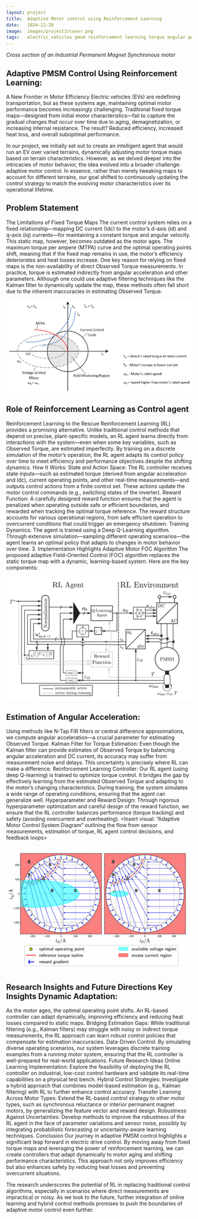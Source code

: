 ```yaml
---
layout: project
title:  Adaptive Motor control using Reinforcement Learning
date:   2024-12-20
image:  images/project3/cover.png
tags:   electric_vehicles pmsm reinforcement learning torque angular position velocity poles estimation theory filters
---
```

*Cross section of an Industrial Permanent Magnet Synchronous motor*


## Adaptive PMSM Control Using Reinforcement Learning: 
A New Frontier in Motor Efficiency Electric vehicles (EVs) are redefining transportation, but as these systems age, maintaining optimal motor performance becomes increasingly challenging. Traditional fixed torque maps—designed from initial motor characteristics—fail to capture the gradual changes that occur over time due to aging, demagnetization, or increasing internal resistance. The result? Reduced efficiency, increased heat loss, and overall suboptimal performance.

In our project, we initially set out to create an intelligent agent that would run an EV over varied terrains, dynamically adjusting motor torque maps based on terrain characteristics. However, as we delved deeper into the intricacies of motor behavior, the idea evolved into a broader challenge: adaptive motor control. In essence, rather than merely tweaking maps to account for different terrains, our goal shifted to continuously updating the control strategy to match the evolving motor characteristics over its operational lifetime.

## Problem Statement
The Limitations of Fixed Torque Maps The current control system relies on a fixed relationship—mapping DC current (Idc) to the motor’s d-axis (id) and q-axis (iq) currents—for maintaining a constant torque and angular velocity. This static map, however, becomes outdated as the motor ages. The maximum torque per ampere (MTPA) curve and the optimal operating points shift, meaning that if the fixed map remains in use, the motor’s efficiency deteriorates and heat losses increase.
One key reason for relying on fixed maps is the non-availability of direct Observed Torque measurements. In practice, torque is estimated indirectly from angular acceleration and other parameters. Although one could use adaptive filtering techniques like the Kalman filter to dynamically update the map, these methods often fall short due to the inherent inaccuracies in estimating Observed Torque.

![alt](/images/project3/operating_region.png)

## Role of Reinforcement Learning as Control agent
Reinforcement Learning to the Rescue Reinforcement Learning (RL) provides a promising alternative. Unlike traditional control methods that depend on precise, plant-specific models, an RL agent learns directly from interactions with the system—even when some key variables, such as Observed Torque, are estimated imperfectly. By training on a discrete simulation of the motor’s operation, the RL agent adapts its control policy over time to meet efficiency and performance objectives despite the shifting dynamics.
How It Works: State and Action Space: The RL controller receives state inputs—such as estimated torque (derived from angular acceleration and Idc), current operating points, and other real-time measurements—and outputs control actions from a finite control set. These actions update the motor control commands (e.g., switching states of the inverter). Reward Function: A carefully designed reward function ensures that the agent is penalized when operating outside safe or efficient boundaries, and rewarded when tracking the optimal torque reference. The reward structure accounts for various operational regions, from safe efficient operation to overcurrent conditions that could trigger an emergency shutdown. Training Dynamics: The agent is trained using a Deep Q-Learning algorithm. Through extensive simulation—sampling different operating scenarios—the agent learns an optimal policy that adapts to changes in motor behavior over time. 3. Implementation Highlights Adaptive Motor FOC Algorithm The proposed adaptive Field-Oriented Control (FOC) algorithm replaces the static torque map with a dynamic, learning-based system. Here are the key components:

![alt](/images/project3/schematic.png)


## Estimation of Angular Acceleration: 
Using methods like N-Tap FIR filters or central difference approximations, we compute angular acceleration—a crucial parameter for estimating Observed Torque. Kalman Filter for Torque Estimation: Even though the Kalman filter can provide estimates of Observed Torque by balancing angular acceleration and DC current, its accuracy may suffer from measurement noise and delays. This uncertainty is precisely where RL can make a difference. Reinforcement Learning Controller: Our RL agent (using deep Q-learning) is trained to optimize torque control. It bridges the gap by effectively learning from the estimated Observed Torque and adapting to the motor’s changing characteristics. During training, the system simulates a wide range of operating conditions, ensuring that the agent can generalize well. Hyperparameter and Reward Design: Through rigorous hyperparameter optimization and careful design of the reward function, we ensure that the RL controller balances performance (torque tracking) and safety (avoiding overcurrent and overheating). <Insert visual: “Adaptive Motor Control System Diagram” outlining the flow from sensor measurements, estimation of torque, RL agent control decisions, and feedback loops>

![alt](/images/project3/reward.png)


## Research Insights and Future Directions Key Insights Dynamic Adaptation: 
As the motor ages, the optimal operating point shifts. An RL-based controller can adapt dynamically, improving efficiency and reducing heat losses compared to static maps. Bridging Estimation Gaps: While traditional filtering (e.g., Kalman filters) may struggle with noisy or indirect torque measurements, the RL approach can learn robust control policies that compensate for estimation inaccuracies. Data-Driven Control: By simulating diverse operating scenarios, our system leverages discrete training examples from a running motor system, ensuring that the RL controller is well-prepared for real-world applications. Future Research Ideas Online Learning Implementation: Explore the feasibility of deploying the RL controller on industrial, low-cost control hardware and validate its real-time capabilities on a physical test bench. Hybrid Control Strategies: Investigate a hybrid approach that combines model-based estimation (e.g., Kalman filtering) with RL to further enhance control accuracy. Transfer Learning Across Motor Types: Extend the RL-based control strategy to other motor types, such as synchronous reluctance or interior permanent magnet motors, by generalizing the feature vector and reward design. Robustness Against Uncertainties: Develop methods to improve the robustness of the RL agent in the face of parameter variations and sensor noise, possibly by integrating probabilistic forecasting or uncertainty-aware learning techniques. Conclusion Our journey in adaptive PMSM control highlights a significant leap forward in electric drive control. By moving away from fixed torque maps and leveraging the power of reinforcement learning, we can create controllers that adapt dynamically to motor aging and shifting performance characteristics. This approach not only improves efficiency but also enhances safety by reducing heat losses and preventing overcurrent situations.

The research underscores the potential of RL in replacing traditional control algorithms, especially in scenarios where direct measurements are impractical or noisy. As we look to the future, further integration of online learning and hybrid control methods promises to push the boundaries of adaptive motor control even further.